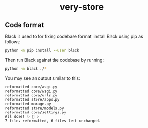 <div>
  <h1 align="center">very-store</h1>
</div>

## Code format

Black is used to for fixing codebase format, install Black using
pip as follows:

```bash
python -m pip install --user black
```

Then run Black against the codebase by running:

```bash
python -m black ./* 
```

You may see an output similar to this:

```
reformatted core/asgi.py
reformatted core/wsgi.py
reformatted core/urls.py
reformatted store/apps.py
reformatted manage.py
reformatted store/models.py
reformatted core/settings.py
All done! ✨ 🍰 ✨
7 files reformatted, 6 files left unchanged.
```
